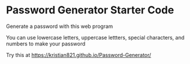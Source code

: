# Password Generator Starter Code

Generate a password with this web program

You can use lowercase letters, uppercase lettters, special characters, and numbers to make your password

Try this at https://kristian821.github.io/Password-Generator/

